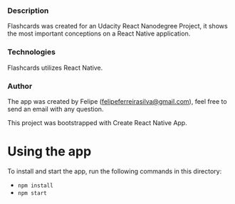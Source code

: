 ### Description
Flashcards was created for an Udacity React Nanodegree Project, it shows the most important conceptions on a React Native application. 

### Technologies
Flashcards utilizes React Native.

### Author
The app was created by Felipe (felipeferreirasilva@gmail.com), feel free to send an email with any question.

This project was bootstrapped with Create React Native App.

# Using the app

To install and start the app, run the following commands in this directory:

* `npm install`
* `npm start`
